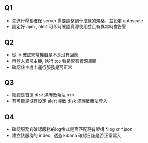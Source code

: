 ## Q1 
- 先進行壓測確保 server 需要調整到什麼樣的規格，並設定 autoscale
- 設定好 apm , alert 可即時確認資源使用並且有異常時會告警
## Q2
- 從 lb 確認異常機器是不是沒有回應,
- 再登入異常主機, 執行 top 看是否有資源瓶頸
- 確認該主機上運行服務是否正常
## Q3
- 確認是否是 disk 滿導致無法 ssh
- 有可能是沒有設定 alert 導致 disk 滿導致無法登入
## Q4
- 確認服務的確認服務的log格式是否匹配現有架構 *.log or *.json
- 建立該服務的 index , 透過 kibana 確認日誌是否正常寫入